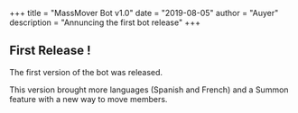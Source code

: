 +++
title = "MassMover Bot v1.0"
date = "2019-08-05"
author = "Auyer"
description = "Annuncing the first bot release"
+++

## First Release !

The first version of the bot was released.

This version brought more languages (Spanish and French) and a Summon feature with a new way to move members.